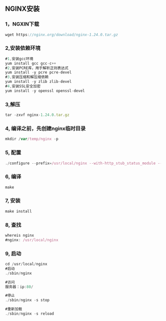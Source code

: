 ## NGINX安装

### 1，NGXIN下载
```js
wget https://nginx.org/download/nginx-1.24.0.tar.gz
```
### 2,安装依赖环境
```js
#1,安装gcc环境
yum install gcc gcc-c++
#2,安装PCRE库，用于解析正则表达式
yum install -y pcre pcre-devel
#3,安装压缩和解压缩依赖
yum install -y zlib zlib-devel
#4,安装SSL安全加密
yum install -y openssl openssl-devel
```
### 3,解压
```js
tar -zxvf nginx-1.24.0.tar.gz
```
### 4, 编译之前，先创建nginx临时目录
```js
mkdir /var/temp/nginx -p
```
### 5, 配置
```js
./configure --prefix=/usr/local/nginx --with-http_stub_status_module --with-http_ssl_module
```
### 6, 编译
```js
make
```
### 7, 安装
```js
make install 
```
### 8, 查找
```js
whereis nginx
#nginx: /usr/local/nginx
```
### 9, 启动
```js
cd /usr/local/nginx
#启动
./sbin/nginx

#访问
服务器：ip:80/

#停止
./sbin/nginx -s stop

#重新加载
./sbin/nginx -s reload
```